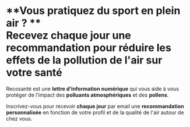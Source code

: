# **Vous pratiquez du sport en plein air ? ** <br/>Recevez chaque jour une recommandation pour réduire les effets de la **pollution de l'air** sur votre santé

Recosanté est une **lettre d’information numérique** qui vous aide à vous protéger de l’impact des **polluants atmosphériques** et des **pollens**.

Inscrivez-vous pour recevoir **chaque jour** par email une **recommandation personnalisée** en fonction de votre profil et de la qualité de l'air autour de chez vous.
